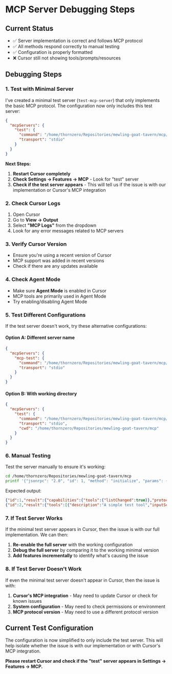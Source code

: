 # MCP Server Debugging Steps

## Current Status

- ✅ Server implementation is correct and follows MCP protocol
- ✅ All methods respond correctly to manual testing
- ✅ Configuration is properly formatted
- ❌ Cursor still not showing tools/prompts/resources

## Debugging Steps

### 1. Test with Minimal Server

I've created a minimal test server (`test-mcp-server`) that only implements the basic MCP protocol. The configuration now only includes this test server:

```json
{
  "mcpServers": {
    "test": {
      "command": "/home/thornzero/Repositories/mewling-goat-tavern/mcp/test-mcp-server",
      "transport": "stdio"
    }
  }
}
```

**Next Steps:**

1. **Restart Cursor completely**
2. **Check Settings → Features → MCP** - Look for "test" server
3. **Check if the test server appears** - This will tell us if the issue is with our implementation or Cursor's MCP integration

### 2. Check Cursor Logs

1. Open Cursor
2. Go to **View → Output**
3. Select **"MCP Logs"** from the dropdown
4. Look for any error messages related to MCP servers

### 3. Verify Cursor Version

- Ensure you're using a recent version of Cursor
- MCP support was added in recent versions
- Check if there are any updates available

### 4. Check Agent Mode

- Make sure **Agent Mode** is enabled in Cursor
- MCP tools are primarily used in Agent Mode
- Try enabling/disabling Agent Mode

### 5. Test Different Configurations

If the test server doesn't work, try these alternative configurations:

#### Option A: Different server name

```json
{
  "mcpServers": {
    "mcp-test": {
      "command": "/home/thornzero/Repositories/mewling-goat-tavern/mcp/test-mcp-server",
      "transport": "stdio"
    }
  }
}
```

#### Option B: With working directory

```json
{
  "mcpServers": {
    "test": {
      "command": "/home/thornzero/Repositories/mewling-goat-tavern/mcp/test-mcp-server",
      "transport": "stdio",
      "cwd": "/home/thornzero/Repositories/mewling-goat-tavern/mcp"
    }
  }
}
```

### 6. Manual Testing

Test the server manually to ensure it's working:

```bash
cd /home/thornzero/Repositories/mewling-goat-tavern/mcp
printf '{"jsonrpc": "2.0", "id": 1, "method": "initialize", "params": {}}\n{"jsonrpc": "2.0", "method": "initialized", "params": {}}\n{"jsonrpc": "2.0", "id": 2, "method": "tools/list", "params": {}}\n' | ./test-mcp-server
```

Expected output:

```json
{"id":1,"result":{"capabilities":{"tools":{"listChanged":true}},"protocolVersion":"2024-11-05","serverInfo":{"name":"test-mcp","version":"1.0.0"}}}
{"id":2,"result":{"tools":[{"description":"A simple test tool","inputSchema":{"properties":{"message":{"description":"Test message","type":"string"}},"type":"object"},"name":"test_tool"}]}}
```

### 7. If Test Server Works

If the minimal test server appears in Cursor, then the issue is with our full implementation. We can then:

1. **Re-enable the full server** with the working configuration
2. **Debug the full server** by comparing it to the working minimal version
3. **Add features incrementally** to identify what's causing the issue

### 8. If Test Server Doesn't Work

If even the minimal test server doesn't appear in Cursor, then the issue is with:

1. **Cursor's MCP integration** - May need to update Cursor or check for known issues
2. **System configuration** - May need to check permissions or environment
3. **MCP protocol version** - May need to use a different protocol version

## Current Test Configuration

The configuration is now simplified to only include the test server. This will help isolate whether the issue is with our implementation or with Cursor's MCP integration.

**Please restart Cursor and check if the "test" server appears in Settings → Features → MCP.**
